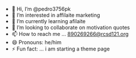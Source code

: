 - 👋 Hi, I’m @pedro3756pk
- 👀 I’m interested in affilaite marketing
- 🌱 I’m currently learning afilaite 
- 💞️ I’m looking to collaborate on motivation quotes
- 📫 How to reach me ... 890269266@rcsd121.org
- 😄 Pronouns: he/him
- ⚡ Fun fact: ... i am starting a theme page 

<!---
pedro3756pk/pedro3756pk is a ✨ special ✨ repository because its `README.md` (this file) appears on your GitHub profile.
You can click the Preview link to take a look at your changes.
--->
